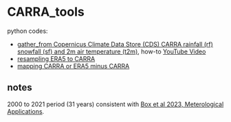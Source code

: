 # CARRA_tools

python codes:

- [gather_from Copernicus Climate Data Store (CDS) CARRA rainfall (rf) snowfall (sf) and 2m air temperature (t2m)](code/gather_CARRA_rf_sf_t2m.py), how-to [YouTube Video](https://youtu.be/WMW3K23ylDM)
- [resampling ERA5 to CARRA](code/resampling_ERA5_to_CARRA.py)
- [mapping CARRA or ERA5 minus CARRA](code/map_CARRA_or_diff_w_ERA5.py)

## notes

2000 to 2021 period (31 years) consistent with [Box et al 2023, Meterological Applications](https://doi.org/10.1002/met.2134).

